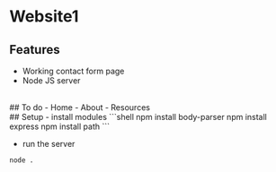 # Website1

## Features
- Working contact form page
- Node JS server
<br>
## To do
- Home
- About
- Resources
<br>
## Setup
- install modules
```shell
npm install body-parser
npm install express
npm install path
```

- run the server
```shell
node .
```
